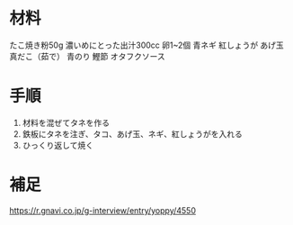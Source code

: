 
# 材料

たこ焼き粉50g
濃いめにとった出汁300cc
卵1~2個
青ネギ
紅しょうが
あげ玉
真だこ（茹で）
青のり
鰹節
オタフクソース

# 手順

1. 材料を混ぜてタネを作る
2. 鉄板にタネを注ぎ、タコ、あげ玉、ネギ、紅しょうがを入れる
3. ひっくり返して焼く

# 補足
https://r.gnavi.co.jp/g-interview/entry/yoppy/4550
